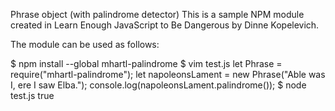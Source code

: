 Phrase object (with palindrome detector)
This is a sample NPM module created in Learn Enough JavaScript to Be Dangerous by Dinne Kopelevich.

The module can be used as follows:

$ npm install --global mhartl-palindrome
$ vim test.js
let Phrase = require("mhartl-palindrome");
let napoleonsLament = new Phrase("Able was I, ere I saw Elba.");
console.log(napoleonsLament.palindrome());
$ node test.js
true

